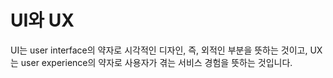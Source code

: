 # UI와 UX 

UI는 user interface의 약자로 시각적인 디자인, 즉, 외적인 부분을 뜻하는 것이고,
UX는 user experience의 약자로 사용자가 겪는 서비스 경험을 뜻하는 것입니다.